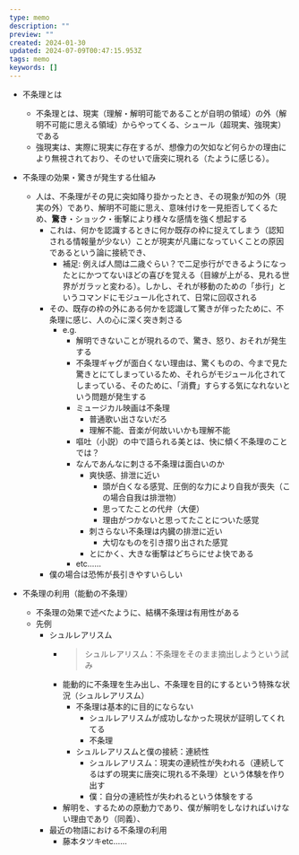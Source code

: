 ```yaml
---
type: memo
description: ""
preview: ""
created: 2024-01-30
updated: 2024-07-09T00:47:15.953Z
tags: memo
keywords: []
---
```



- 不条理とは
    - 不条理とは、現実（理解・解明可能であることが自明の領域）の外（解明不可能に思える領域）からやってくる、シュール（超現実、強現実）である
    - 強現実は、実際に現実に存在するが、想像力の欠如など何らかの理由により無視されており、そのせいで唐突に現れる（たように感じる）。

- 不条理の効果・驚きが発生する仕組み
    - 人は、不条理がその見に突如降り掛かったとき、その現象が知の外（現実の外）であり、解明不可能に思え、意味付けを一見拒否してくるため、**驚き**・ショック・衝撃により様々な感情を強く想起する
        - これは、何かを認識するときに何か既存の枠に捉えてしまう（認知される情報量が少ない）ことが現実が凡庸になっていくことの原因であるという論に接続でき、
            - 補足:  例えば人間は二歳ぐらい？で二足歩行ができるようになったとにかつてないほどの喜びを覚える（目線が上がる、見れる世界がガラッと変わる）。しかし、それが移動のための「歩行」というコマンドにモジュール化されて、日常に回収される
        - その、既存の枠の外にある何かを認識して驚きが伴ったために、不条理に感じ、人の心に深く突き刺さる
            - e.g.
                - 解明できないことが現れるので、驚き、怒り、おそれが発生する
                - 不条理ギャグが面白くない理由は、驚くものの、今まで見た驚きとにてしまっているため、それらがモジュール化されてしまっている、そのために、「消費」すらする気になれないという問題が発生する
                - ミュージカル映画は不条理
                    - 普通歌い出さないだろ
                    - 理解不能、音楽が何故いいかも理解不能
                - 嘔吐（小説）の中で語られる美とは、快に傾く不条理のことでは？
                - なんであんなに刺さる不条理は面白いのか
                    - 爽快感、排泄に近い
                        - 頭が白くなる感覚、圧倒的な力により自我が喪失（この場合自我は排泄物）
                        - 思ってたことの代弁（大便）
                        - 理由がつかないと思ってたことについた感覚
                    - 刺さらない不条理は内臓の排泄に近い
                        - 大切なものを引き摺り出された感覚
                    - とにかく、大きな衝撃はどちらにせよ快である
                - etc……
        - 僕の場合は恐怖が長引きやすいらしい

- 不条理の利用（能動の不条理）
    - 不条理の効果で述べたように、結構不条理は有用性がある
    - 先例
        - シュルレアリスム
            - > シュルレアリスム：不条理をそのまま摘出しようという試み
            - 能動的に不条理を生み出し、不条理を目的にするという特殊な状況（シュルレアリスム）
                - 不条理は基本的に目的にならない
                    - シュルレアリスムが成功しなかった現状が証明してくれてる
                    - 不条理
                - シュルレアリスムと僕の接続：連続性
                    - シュルレアリスム：現実の連続性が失われる（連続してるはずの現実に唐突に現れる不条理）という体験を作り出す
                    - 僕：自分の連続性が失われるという体験をする
            - 解明を、するための原動力であり、僕が解明をしなければいけない理由であり（同義）、
        - 最近の物語における不条理の利用
            - 藤本タツキetc……


